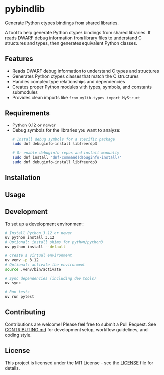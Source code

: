# pybindlib
Generate Python ctypes bindings from shared libraries.

A tool to help generate Python ctypes bindings from shared libraries. It reads DWARF debug information from library files to understand C structures and types, then generates equivalent Python classes.

## Features

- Reads DWARF debug information to understand C types and structures
- Generates Python ctypes classes that match the C structures
- Handles complex type relationships and dependencies
- Creates proper Python modules with types, symbols, and constants submodules
- Provides clean imports like `from mylib.types import MyStruct`

## Requirements

- Python 3.12 or newer
- Debug symbols for the libraries you want to analyze:
  ```bash
  # Install debug symbols for a specific package
  sudo dnf debuginfo-install libfreerdp3

  # Or enable debuginfo repos and install manually
  sudo dnf install 'dnf-command(debuginfo-install)'
  sudo dnf debuginfo-install libfreerdp3
  ```

## Installation

## Usage

## Development

To set up a development environment:

```bash
# Install Python 3.12 or newer
uv python install 3.12
# Optional: install shims for python/python3
uv python install --default

# Create a virtual environment
uv venv -p 3.12
# Optional: activate the environment
source .venv/bin/activate

# Sync dependencies (including dev tools)
uv sync

# Run tests
uv run pytest
```

## Contributing

Contributions are welcome! Please feel free to submit a Pull Request. See [CONTRIBUTING.md](CONTRIBUTING.md) for development setup, workflow guidelines, and coding style.

## License

This project is licensed under the MIT License - see the [LICENSE](LICENSE) file for details.
